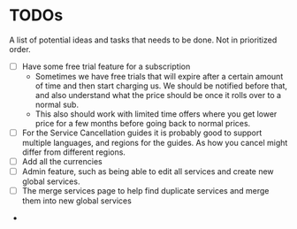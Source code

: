 # TODOs
A list of potential ideas and tasks that needs to be done. Not in prioritized order.

- [ ] Have some free trial feature for a subscription
  - Sometimes we have free trials that will expire after a certain amount of time and then start charging us. We should be notified before that, and also understand what the price should be once it rolls over to a normal sub.
  - This also should work with limited time offers where you get lower price for a few months before going back to normal prices.
- [ ]  For the Service Cancellation guides it is probably good to support multiple languages, and regions for the guides. As how you cancel might differ from different regions.
- [ ] Add all the currencies
- [ ] Admin feature, such as being able to edit all services and create new global services.
- [ ] The merge services page to help find duplicate services and merge them into new global services
- 